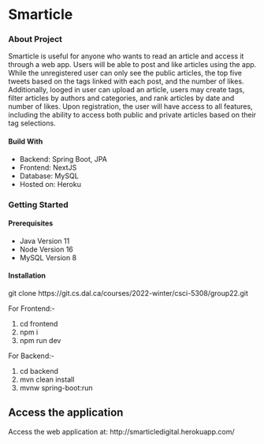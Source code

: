 <h1>Smarticle</h1>
<h3>About Project</h3>
<p>Smarticle is useful for anyone who wants to read an article and access it through a web app. Users will be able to post and like articles using the app. While the unregistered user can only see the public articles, the top five tweets based on the tags linked with each post, and the number of likes. Additionally, looged in user can upload an article, users may create tags, filter articles by authors and categories, and rank articles by date and number of likes. Upon registration, the user will have access to all features, including the ability to access both public and private articles based on their tag selections.</p>
<h4>Build With</h4>
<ul>
<li>Backend: Spring Boot, JPA</li>
<li>Frontend: NextJS</li>
<li>Database: MySQL</li>
<li>Hosted on: Heroku</li>
</ul>
<h3>Getting Started</h3>
<h4>Prerequisites</h4>
<ul>
<li>Java Version 11</li>
<li>Node Version 16</li>
<li>MySQL Version 8</li>
</ul>
<h4>Installation</h4>
git clone https://git.cs.dal.ca/courses/2022-winter/csci-5308/group22.git

For Frontend:-
1. cd frontend
2. npm i
3. npm run dev

For Backend:-
1. cd backend
2. mvn clean install
3. mvnw spring-boot:run

<h2>Access the application</h2>
Access the web application at: http://smarticledigital.herokuapp.com/

